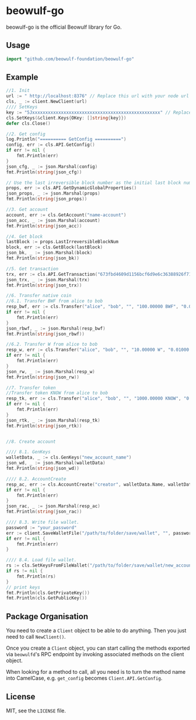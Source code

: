 # beowulf-go

beowulf-go is the official Beowulf library for Go.  

## Usage

```go
import "github.com/beowulf-foundation/beowulf-go"
```

## Example

```go
//1. Init
url := " http://localhost:8376" // Replace this url with your node url
cls, _ := client.NewClient(url)
//// SetKeys
key := "5Jxxxxxxxxxxxxxxxxxxxxxxxxxxxxxxxxxxxxxxxxxxxxxxxxx" // Replace your private key
cls.SetKeys(&client.Keys{OKey: []string{key}})
defer cls.Close()

//2. Get config
log.Println("========== GetConfig ==========")
config, err := cls.API.GetConfig()
if err != nil {
    fmt.Println(err)
}
json_cfg, _ := json.Marshal(config)
fmt.Println(string(json_cfg))

// Use the last irreversible block number as the initial last block number.
props, err := cls.API.GetDynamicGlobalProperties()
json_props, _ := json.Marshal(props)
fmt.Println(string(json_props))

//3. Get account
account, err := cls.GetAccount("name-account")
json_acc, _ := json.Marshal(account)
fmt.Println(string(json_acc))

//4. Get block
lastBlock := props.LastIrreversibleBlockNum
block, err := cls.GetBlock(lastBlock)
json_bk, _ := json.Marshal(block)
fmt.Println(string(json_bk))

//5. Get transaction
trx, err := cls.API.GetTransaction("673fbd4609d1156bcf6d9e6c36388926f7116acc")
json_trx, _ := json.Marshal(trx)
fmt.Println(string(json_trx))

//6. Transfer native coin
//6.1. Transfer BWF from alice to bob
resp_bwf, err := cls.Transfer("alice", "bob", "", "100.00000 BWF", "0.01000 W")
if err != nil {
    fmt.Println(err)
}
json_rbwf, _ := json.Marshal(resp_bwf)
fmt.Println(string(json_rbwf))

//6.2. Transfer W from alice to bob
resp_w, err := cls.Transfer("alice", "bob", "", "10.00000 W", "0.01000 W")
if err != nil {
    fmt.Println(err)
}
json_rw, _ := json.Marshal(resp_w)
fmt.Println(string(json_rw))

//7. Transfer token
//Transfer token KNOW from alice to bob
resp_tk, err := cls.Transfer("alice", "bob", "", "1000.00000 KNOW", "0.01000 W")
if err != nil {
    fmt.Println(err)
}
json_rtk, _ := json.Marshal(resp_tk)
fmt.Println(string(json_rtk))


//8. Create account

//// 8.1. GenKeys
walletData, _ := cls.GenKeys("new_account_name")
json_wd, _ := json.Marshal(walletData)
fmt.Println(string(json_wd))

//// 8.2. AccountCreate
resp_ac, err := cls.AccountCreate("creator", walletData.Name, walletData.PublicKey,"0.10000 W")
if err != nil {
    fmt.Println(err)
}
json_rac, _ := json.Marshal(resp_ac)
fmt.Println(string(json_rac))

//// 8.3. Write file wallet.
password := "your_password"
err := client.SaveWalletFile("/path/to/folder/save/wallet", "", password, walletData)
if err != nil {
    fmt.Println(err)
}

//// 8.4. Load file wallet.
rs := cls.SetKeysFromFileWallet("/path/to/folder/save/wallet/new_account_name-wallet.json", password)
if rs != nil {
    fmt.Println(rs)
}
// print keys
fmt.Println(cls.GetPrivateKey())
fmt.Println(cls.GetPublicKey())
```

## Package Organisation

You need to create a `Client` object to be able to do anything.
Then you just need to call `NewClient()`.

Once you create a `Client` object, you can start calling the methods exported
via `beowulfd`'s RPC endpoint by invoking associated methods on the client object.

When looking for a method to call, all you need is to turn the method name into
CamelCase, e.g. `get_config` becomes `Client.API.GetConfig`.

## License

MIT, see the `LICENSE` file.
